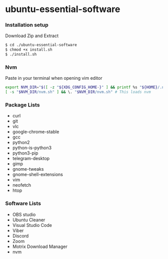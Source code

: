 # ubuntu-essential-software

### Installation setup

Download Zip and Extract

```sh
$ cd ./ubuntu-essential-software
$ chmod +x install.sh
$ ./install.sh
```

### Nvm

Paste in your terminal when opening vim editor

```sh
export NVM_DIR="$([ -z "${XDG_CONFIG_HOME-}" ] && printf %s "${HOME}/.nvm" || printf %s "${XDG_CONFIG_HOME}/nvm")"
[ -s "$NVM_DIR/nvm.sh" ] && \. "$NVM_DIR/nvm.sh" # This loads nvm
```

### Package Lists

- curl
- git
- vlc
- google-chrome-stable
- gcc
- python2
- python-is-python3
- python3-pip
- telegram-desktop
- gimp
- gnome-tweaks
- gnome-shell-extensions
- vim
- neofetch
- htop

### Software Lists

- OBS studio
- Ubuntu Cleaner
- Visual Studio Code
- Viber
- Discord
- Zoom
- Motrix Download Manager
- nvm

